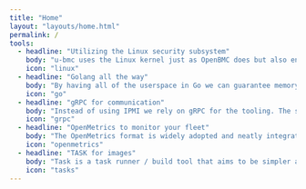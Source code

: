 ```yaml
---
title: "Home"
layout: "layouts/home.html"
permalink: /
tools:
  - headline: "Utilizing the Linux security subsystem"
    body: "u-bmc uses the Linux kernel just as OpenBMC does but also enables more hardened configurations and makes extensive use of the existing security subsystems like Yama, Lockdown and soon Landlock and SELinux."
    icon: "linux"
  - headline: "Golang all the way"
    body: "By having all of the userspace in Go we can guarantee memory safety and high performance. And because your client software is also written in Go, it will run on every OS that a static Go binary can run on e.g. Linux, FreeBSD, macOS and Windows."
    icon: "go"
  - headline: "gRPC for communication"
    body: "Instead of using IPMI we rely on gRPC for the tooling. The same control software that runs on the BMC can run on your client and communicates via gRPC. This makes controlling your BMC incredibly flexible!"
    icon: "grpc"
  - headline: "OpenMetrics to monitor your fleet"
    body: "The OpenMetrics format is widely adopted and neatly integrates with Prometheus, making it DevOps friendly and easy to get a visual representation about your fleet as a whole without having to check each BMC manually."
    icon: "openmetrics"
  - headline: "TASK for images"
    body: "Task is a task runner / build tool that aims to be simpler and easier to use than, for example, GNU Make or OpenBMCs Yocto. Not only is it easy to use, it’s also pretty fast, speeding up development with incremental builds and an overall lean build pipeline that only takes a few minutes depending on the compiling hardware. (For reference, it takes roughly 5 minutes on a recent ThinkPad T14)"
    icon: "tasks"
---
```

